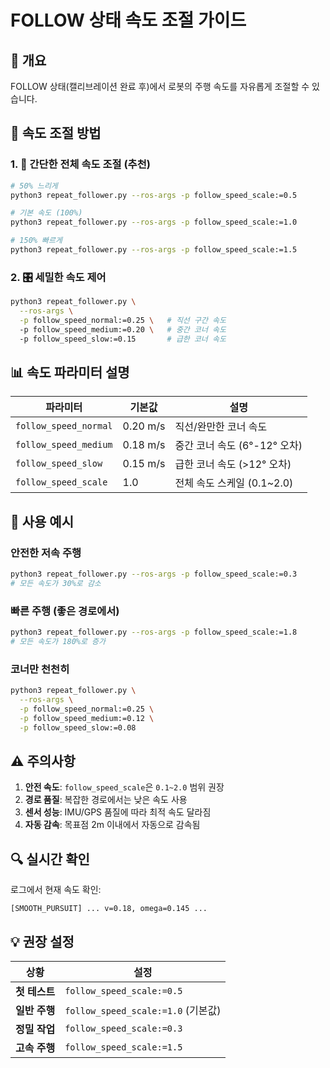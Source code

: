 # FOLLOW 상태 속도 조절 가이드

## 🎯 개요

FOLLOW 상태(캘리브레이션 완료 후)에서 로봇의 주행 속도를 자유롭게 조절할 수 있습니다.

## 🚀 속도 조절 방법

### 1. 🔧 **간단한 전체 속도 조절** (추천)

```bash
# 50% 느리게
python3 repeat_follower.py --ros-args -p follow_speed_scale:=0.5

# 기본 속도 (100%)
python3 repeat_follower.py --ros-args -p follow_speed_scale:=1.0

# 150% 빠르게
python3 repeat_follower.py --ros-args -p follow_speed_scale:=1.5
```

### 2. 🎛️ **세밀한 속도 제어**

```bash
python3 repeat_follower.py \
  --ros-args \
  -p follow_speed_normal:=0.25 \   # 직선 구간 속도
  -p follow_speed_medium:=0.20 \   # 중간 코너 속도  
  -p follow_speed_slow:=0.15       # 급한 코너 속도
```

## 📊 속도 파라미터 설명

| 파라미터 | 기본값 | 설명 |
|----------|--------|------|
| `follow_speed_normal` | 0.20 m/s | 직선/완만한 코너 속도 |
| `follow_speed_medium` | 0.18 m/s | 중간 코너 속도 (6°-12° 오차) |
| `follow_speed_slow` | 0.15 m/s | 급한 코너 속도 (>12° 오차) |
| `follow_speed_scale` | 1.0 | 전체 속도 스케일 (0.1~2.0) |

## 🎨 사용 예시

### 안전한 저속 주행
```bash
python3 repeat_follower.py --ros-args -p follow_speed_scale:=0.3
# 모든 속도가 30%로 감소
```

### 빠른 주행 (좋은 경로에서)
```bash
python3 repeat_follower.py --ros-args -p follow_speed_scale:=1.8
# 모든 속도가 180%로 증가
```

### 코너만 천천히
```bash
python3 repeat_follower.py \
  --ros-args \
  -p follow_speed_normal:=0.25 \
  -p follow_speed_medium:=0.12 \
  -p follow_speed_slow:=0.08
```

## ⚠️ 주의사항

1. **안전 속도**: `follow_speed_scale`은 `0.1~2.0` 범위 권장
2. **경로 품질**: 복잡한 경로에서는 낮은 속도 사용
3. **센서 성능**: IMU/GPS 품질에 따라 최적 속도 달라짐
4. **자동 감속**: 목표점 2m 이내에서 자동으로 감속됨

## 🔍 실시간 확인

로그에서 현재 속도 확인:
```
[SMOOTH_PURSUIT] ... v=0.18, omega=0.145 ...
```

## 💡 권장 설정

| 상황 | 설정 |
|------|------|
| **첫 테스트** | `follow_speed_scale:=0.5` |
| **일반 주행** | `follow_speed_scale:=1.0` (기본값) |
| **정밀 작업** | `follow_speed_scale:=0.3` |
| **고속 주행** | `follow_speed_scale:=1.5` |
